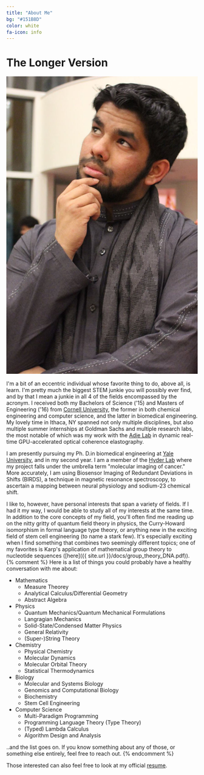 ```yaml
---
title: "About Me"
bg: "#151B8D"
color: white
fa-icon: info
---
```

# The Longer Version

<div class="mhkphoto"><img src="../img/thinker.jpg" /></div>

I'm a bit of an eccentric individual whose favorite thing to do, above all, is
learn. I'm pretty much the biggest STEM junkie you will possibly ever find,
and by that I mean a junkie in all 4 of the fields encompassed by the acronym.
I received both my Bachelors of Science ('15) and Masters of Engineering ('16)
from [Cornell University](http://www.cornell.edu), the former in both chemical engineering and computer
science, and the latter in biomedical engineering. My lovely time in Ithaca, NY
spanned not only multiple disciplines, but also multiple summer internships at
Goldman Sachs and multiple research labs, the most notable of which was my work with
the [Adie Lab](http://adie.research.engineering.cornell.edu) in dynamic real-time
GPU-accelerated optical coherence elastography.

I am presently pursuing my
Ph. D.in biomedical engineering at [Yale University](http://www.yale.edu), and
in my second year. I am a member of the [Hyder Lab](http://seas.yale.edu/faculty-research/faculty-directory/ds-fahmeed-hyder)
where my project falls under the umbrella term "molecular imaging of cancer."
More accurately, I am using Biosensor Imaging of Redundant Deviations in Shifts
(BIRDS), a technique in magnetic resonance spectroscopy, to ascertain a mapping
between neural physiology and sodium-23 chemical shift.

I like to, however, have personal interests that span a variety of fields. If
I had it my way, I would be able to study all of my interests at the same time. In
addition to the core concepts of my field, you'll often find me reading up on the
nitty gritty of quantum field theory in physics, the Curry-Howard isomorphism in
formal language type theory, or anything new in the exciting field of stem cell
engineering (to name a stark few). It's especially exciting when I find something that
combines two seemingly different topics; one of my favorites is Karp's application
of mathematical group theory to nucleotide sequences ([here]({{ site.url }}/docs/group_theory_DNA.pdf)).
{% comment %}
Here is a list of things you could probably have a healthy conversation with
me about:

* Mathematics
  - Measure Theorey
  - Analytical Calculus/Differential Geometry
  - Abstract Algebra
* Physics
  - Quantum Mechanics/Quantum Mechanical Formulations
  - Langragian Mechanics
  - Solid-State/Condensed Matter Physics
  - General Relativity
  - (Super-)String Theory
* Chemistry
  - Physical Chemistry
  - Molecular Dynamics
  - Molecular Orbital Theory
  - Statistical Thermodynamics
* Biology
  - Molecular and Systems Biology
  - Genomics and Computational Biology
  - Biochemistry
  - Stem Cell Engineering
* Computer Science
  - Multi-Paradigm Programming
  - Programming Language Theory (Type Theory)
  - (Typed) Lambda Calculus
  - Algorithm Design and Analysis
  
..and the list goes on. If you know something about any of those, or something
else entirely, feel free to reach out.
{% endcomment %}

Those interested can also feel free to look at my official [resume]({{site.url}}/docs/MK_CV.pdf).
